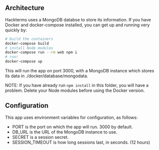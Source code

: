 ## Architecture

Hackterms uses a MongoDB databse to store its information. If you have Docker and docker-compose installed, you can get up and running very quickly by:

```bash
# build the containers
docker-compose build
# install Node modules
docker-compose run --rm web npm i
# run!
docker-compose up
```

This will run the app on port 3000, with a MongoDB instance which stores its data in ./docker/database/mongodata. 

NOTE: If you have already run `npm install` in this folder, you will have a problem. Delete your Node modules before using the Docker version.

## Configuration

This app uses environment variables for configuration, as follows:

* PORT is the port on which the app will run. 3000 by default.
* DB_URL is the URL of the MongoDB instance to use.
* SECRET is a session secret.
* SESSION_TIMEOUT is how long sessions last, in seconds. (12 hours)
